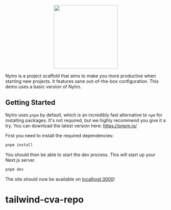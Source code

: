 <p align="center">
  <img height="200" src="https://user-images.githubusercontent.com/498479/115935539-3d6baf00-a448-11eb-8a50-2d08afe7bc5b.png">
</p>

Nytro is a project scaffold that aims to make you more productive when starting new projects. It features sane out-of-the-box configuration. This demo uses a basic version of Nytro.

## Getting Started

Nytro uses `pnpm` by default, which is an incredibly fast alternative to `npm` for installing packages. It's not required, but we highly recommend you give it a try. You can download the latest version here: https://pnpm.io/

First you need to install the required dependencies:

```bash
pnpm install
```

You should then be able to start the dev process. This will start up your Next.js server.

```bash
pnpm dev
```

The site should now be available on [localhost:3000](http://localhost:3000)!
# tailwind-cva-repo
